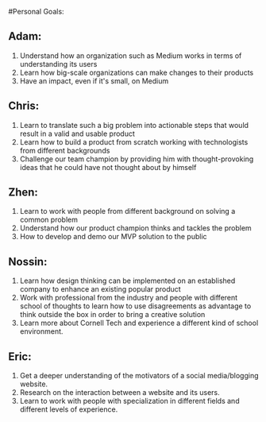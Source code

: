 #Personal Goals:

## Adam: 
1. Understand how an organization such as Medium works in terms of understanding its users
2. Learn how big-scale organizations can make changes to their products
3. Have an impact, even if it's small, on Medium

## Chris: 
1. Learn to translate such a big problem into actionable steps that would result in a valid and usable product
2. Learn how to build a product from scratch working with technologists from different backgrounds
3. Challenge our team champion by providing him with thought-provoking ideas that he could have not thought about by himself

## Zhen: 
1. Learn to work with people from different background on solving a common problem
2. Understand how our product champion thinks and tackles the problem
3. How to develop and demo our MVP solution to the public

## Nossin: 
1. Learn how design thinking can be implemented on an established company to enhance an existing popular product
2. Work with professional from the industry and people with different school of thoughts to learn how to use disagreements as advantage to think outside the box in order to bring a creative solution
3. Learn more about Cornell Tech and experience a different kind of school environment.

## Eric: 
1. Get a deeper understanding of the motivators of a social media/blogging website.
2. Research on the interaction between a website and its users.
3. Learn to work with people with specialization in different fields and different levels of experience.
